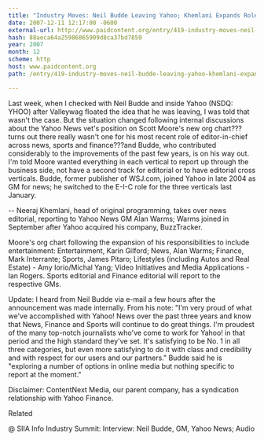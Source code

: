 ```yaml
---
title: "Industry Moves: Neil Budde Leaving Yahoo; Khemlani Expands Role To Include News"
date: 2007-12-11 12:17:00 -0600
external-url: http://www.paidcontent.org/entry/419-industry-moves-neil-budde-leaving-yahoo-khemlani-expands-role-to-includ/
hash: 88aeca64a25986865909d8ca37bd7859
year: 2007
month: 12
scheme: http
host: www.paidcontent.org
path: /entry/419-industry-moves-neil-budde-leaving-yahoo-khemlani-expands-role-to-includ/

---
```


Last week, when I checked with Neil Budde and inside Yahoo (NSDQ: YHOO) after Valleywag floated the idea that he was leaving, I was told that wasn't the case. But the situation changed following internal discussions about the Yahoo News vet's position on Scott Moore's new org chart???turns out there really wasn't one for his most recent role of editor-in-chief across news, sports and finance???and Budde, who contributed considerably to the improvements of the past few years, is on his way out. I'm told Moore wanted everything in each vertical to report up through the business side, not have a second track for editorial or to have editorial cross verticals. Budde, former publisher of WSJ.com, joined Yahoo in late 2004 as GM for news; he switched to the E-I-C role for the three verticals last January.



-- Neeraj Khemlani, head of original programming, takes over news editorial, reporting to Yahoo News GM Alan Warms; Warms joined in September after Yahoo acquired his company, BuzzTracker. 


Moore's org chart following the expansion of his responsibilities to include entertainment: Entertainment, Karin Gilford; News, Alan Warms; Finance, Mark Interrante; Sports, James Pitaro; Lifestyles (including Autos and Real Estate) - Amy Iorio/Michal Yang; Video Initiatives and Media Applications - Ian Rogers. Sports editorial and Finance editorial will report to the respective GMs.  


Update: I heard from Neil Budde via e-mail a few hours after the announcement was made internally. From his note: "I'm very proud of what we've accomplished with Yahoo! News over the past three years and know that News, Finance and Sports will continue to do great things. I'm proudest of the many top-notch journalists who've come to work for Yahoo! in that period and the high standard they've set. It's satisfying to be No. 1 in all three categories, but even more satisfying to do it with class and credibility and with respect for our users and our partners." Budde said he is "exploring a number of options in online media but nothing specific to report at the moment."
 
Disclaimer: ContentNext Media, our parent company, has a syndication relationship with Yahoo Finance.

 Related
 
@ SIIA Info Industry Summit: Interview: Neil Budde, GM, Yahoo News; Audio

